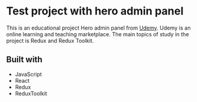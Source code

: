 # Test project with hero admin panel

This is an educational project Hero admin panel from [Udemy](https://www.udemy.com). Udemy is an online learning and teaching marketplace. The main topics of study in the project is Redux and Redux Toolkit.

<!-- ## Links

- Live Site URL: [Hero_admin_panel_solution](https://Hero-admin-panel-solution-delta-two.vercel.app/) -->

## Built with

- JavaScript
- React
- Redux
- ReduxToolkit

